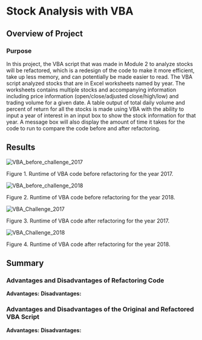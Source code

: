 # Stock Analysis with VBA

## Overview of Project

### Purpose
In this project, the VBA script that was made in Module 2 to analyze stocks will be refactored, which is a redesign of the code to make it more efficient, take up less memory, and can potentially be made easier to read. The VBA script analyzed stocks that are in Excel worksheets named by year. The worksheets contains multiple stocks and accompanying information including price information (open/close/adjusted close/high/low) and trading volume for a given date. A table output of total daily volume and percent of return for all the stocks is made using VBA with the ability to input a year of interest in an input box to show the stock information for that year. A message box will also display the amount of time it takes for the code to run to compare the code before and after refactoring. 

## Results
 

![VBA_before_challenge_2017](https://user-images.githubusercontent.com/98781992/176048228-3b42074b-3b1e-4610-820e-41ba77a24a5d.png)

Figure 1. Runtime of VBA code before refactoring for the year 2017.


![VBA_before_challenge_2018](https://user-images.githubusercontent.com/98781992/176048318-90ff814a-5c4d-4ab1-9134-f162b3cca3e8.png)

Figure 2. Runtime of VBA code before refactoring for the year 2018.


![VBA_Challenge_2017](https://user-images.githubusercontent.com/98781992/176048542-5ea44f10-a1fa-4937-be0b-60eb24a189c9.png)

Figure 3. Runtime of VBA code after refactoring for the year 2017.


![VBA_Challenge_2018](https://user-images.githubusercontent.com/98781992/176048653-ff5c1c54-0916-4d3f-92fb-3ca9a641a8de.png)

Figure 4. Runtime of VBA code after refactoring for the year 2018.

## Summary

### Advantages and Disadvantages of Refactoring Code
**Advantages:** 
**Disadvantages:**

### Advantages and Disadvantages of the Original and Refactored VBA Script
**Advantages:** 
**Disadvantages:**
